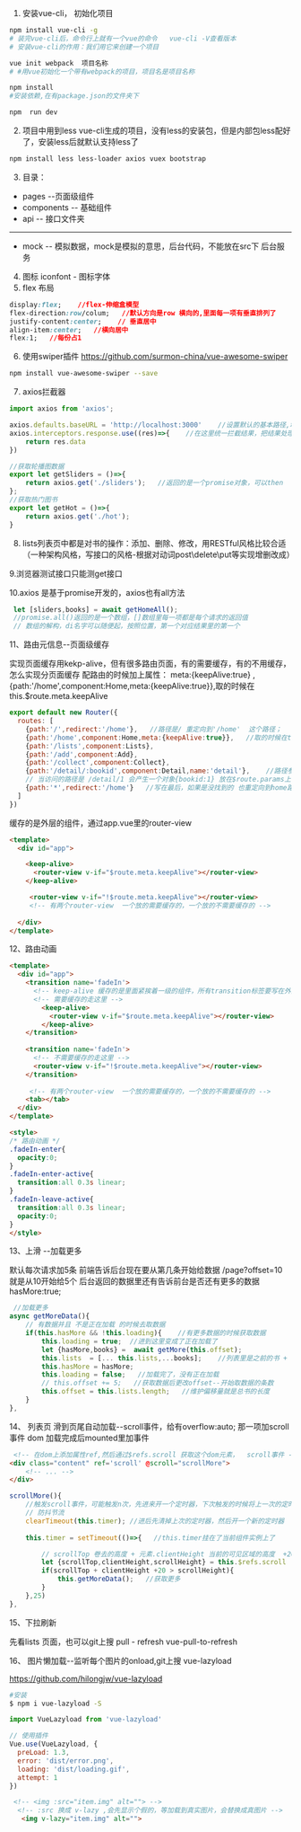 
1. 安装vue-cli， 初始化项目
``` bash
npm install vue-cli -g
# 装完vue-cli后，命令行上就有一个vue的命令   vue-cli -V查看版本
# 安装vue-cli的作用：我们用它来创建一个项目 

vue init webpack  项目名称
# #用vue初始化一个带有webpack的项目，项目名是项目名称

npm install   
#安装依赖,在有package.json的文件夹下

npm  run dev
```
2. 项目中用到less
vue-cli生成的项目，没有less的安装包，但是内部包less配好了，安装less后就默认支持less了
```bash
npm install less less-loader axios vuex bootstrap 
```
3. 目录：
- pages --页面级组件
- components --  基础组件
- api -- 接口文件夹
----------------------

- mock -- 模拟数据，mock是模拟的意思，后台代码，不能放在src下
后台服务

4. 图标 iconfont - 图标字体
5. flex 布局
```css
display:flex;    //flex-伸缩盒模型
flex-direction:row/colum;   //默认方向是row 横向的,里面每一项有垂直排列了
justify-content:center;    // 垂直居中
align-item:center;   //横向居中
flex:1;   //每份占1
```
6. 使用swiper插件
https://github.com/surmon-china/vue-awesome-swiper

```bash
npm install vue-awesome-swiper --save
```
7. axios拦截器
```javascript
import axios from 'axios';

axios.defaults.baseURL = 'http://localhost:3000'    //设置默认的基本路径,增加默认的请求路径
axios.interceptors.response.use((res)=>{    //在这里统一拦截结果，把结果处理成res.data
    return res.data
})

//获取轮播图数据
export let getSliders = ()=>{
    return axios.get('./sliders');   //返回的是一个promise对象，可以then
};
//获取热门图书
export let getHot = ()=>{
    return axios.get('./hot');
}
```
8. lists列表页中都是对书的操作：添加、删除、修改，用RESTful风格比较合适（一种架构风格，写接口的风格-根据对动词post\delete\put等实现增删改成）

9.浏览器测试接口只能测get接口

10.axios 是基于promise开发的，axios也有all方法

```javascript
 let [sliders,books] = await getHomeAll();    
 //promise.all()返回的是一个数组，[]数组里每一项都是每个请求的返回值
 // 数组的解构，di名字可以随便起，按照位置，第一个对应结果里的第一个
```

11、路由元信息--页面级缓存

实现页面缓存用kekp-alive，但有很多路由页面，有的需要缓存，有的不用缓存，怎么实现分页面缓存
配路由的时候加上属性： meta:{keepAlive:true} ,{path:'/home',component:Home,meta:{keepAlive:true}},取的时候在this.$route.meta.keepAlive

```javascript
export default new Router({
  routes: [
    {path:'/',redirect:'/home'},   //路径是/ 重定向到'/home'  这个路径；    {path:'/home',component:Home}这样写只是调用home组件，但路径 和下面的tab都没有变化
    {path:'/home',component:Home,meta:{keepAlive:true}},   //取的时候在this.$route.meta.keepAlive
    {path:'/lists',component:Lists},
    {path:'/add',component:Add},
    {path:'/collect',component:Collect},
    {path:'/detail/:bookid',component:Detail,name:'detail'},    //路径参数，:bookid必须有，可以随机；
    // 当访问的路径是 /detail/1 会产生一个对象{bookid:1} 放在$route.params上
    {path:'*',redirect:'/home'}   //写在最后，如果是没找到的 也重定向到home路径，
  ]
})
```
缓存的是外层的组件，通过app.vue里的router-view
```html
<template>
  <div id="app">

    <keep-alive>
      <router-view v-if="$route.meta.keepAlive"></router-view>
    </keep-alive>

     <router-view v-if="!$route.meta.keepAlive"></router-view>
     <!-- 有两个router-view  一个放的需要缓存的，一个放的不需要缓存的 -->
    
  </div>
</template>
```

12、路由动画
```html
<template>
  <div id="app">
    <transition name='fadeIn'>
      <!-- keep-alive 缓存的是里面紧挨着一级的组件，所有transition标签要写在外面 -->
      <!-- 需要缓存的走这里 -->
        <keep-alive>
          <router-view v-if="$route.meta.keepAlive"></router-view>
        </keep-alive>
    </transition>
    
    <transition name='fadeIn'>
      <!-- 不需要缓存的走这里 -->
      <router-view v-if="!$route.meta.keepAlive"></router-view>
    </transition>
     
     <!-- 有两个router-view  一个放的需要缓存的，一个放的不需要缓存的 -->
    <tab></tab>
  </div>
</template>

<style>
/* 路由动画 */
.fadeIn-enter{
  opacity:0;
}
.fadeIn-enter-active{
  transition:all 0.3s linear;
}
.fadeIn-leave-active{
  transition:all 0.3s linear;
  opacity:0;
}
</style>
```
13、上滑 --加载更多

默认每次请求加5条
前端告诉后台现在要从第几条开始给数据
/page?offset=10   就是从10开始给5个
后台返回的数据里还有告诉前台是否还有更多的数据 hasMore:true;

```javascript
 //加载更多
async getMoreData(){
    // 有数据并且 不是正在加载 的时候去取数据
    if(this.hasMore && !this.loading){    //有更多数据的时候获取数据 
        this.loading = true;  //进到这里变成了正在加载了
        let {hasMore,books} =  await getMore(this.offset);
        this.lists  = [... this.lists,...books];    //列表里是之前的书 +  获取到的5条
        this.hasMore = hasMore;
        this.loading = false;   //加载完了，没有正在加载
        // this.offset += 5;   //获取数据后更改offset--开始取数据的条数
        this.offset = this.lists.length;   //维护偏移量就是总书的长度
    }
},
```
14、 列表页 滑到页尾自动加载--scroll事件，给有overflow:auto; 那一项加scroll事件
dom 加载完成后mounted里加事件

```html
 <!-- 在dom上添加属性ref,然后通过$refs.scroll 获取这个dom元素，  scroll事件 -->
<div class="content" ref='scroll' @scroll="scrollMore">
    <!-- ... -->
</div>
```

```javascript
scrollMore(){ 
    //触发scroll事件，可能触发n次，先进来开一个定时器，下次触发的时候将上一次的定时器清除调
    // 防抖节流
    clearTimeout(this.timer); //进后先清掉上次的定时器，然后开一个新的定时器
    
    this.timer = setTimeout(()=>{   //this.timer挂在了当前组件实例上了

        // scrollTop 卷去的高度 + 元素.clientHeight 当前的可见区域的高度  +20 ==  元素的scrollHeight  元素总高;
        let {scrollTop,clientHeight,scrollHeight} = this.$refs.scroll
        if(scrollTop + clientHeight +20 > scrollHeight){
            this.getMoreData();   //获取更多
        }
    },25)
},
```
15、下拉刷新

先看lists 页面，也可以git上搜 pull - refresh
vue-pull-to-refresh


16、 图片懒加载--监听每个图片的onload,git上搜 vue-lazyload

https://github.com/hilongjw/vue-lazyload

```bash
#安装
$ npm i vue-lazyload -S
```

```javascript
import VueLazyload from 'vue-lazyload'

// 使用插件
Vue.use(VueLazyload, {
  preLoad: 1.3,
  error: 'dist/error.png',
  loading: 'dist/loading.gif',
  attempt: 1
})
```
```html
 <!-- <img :src="item.img" alt=""> -->
  <!-- :src 换成 v-lazy ,会先显示个假的，等加载到真实图片，会替换成真图片 -->
   <img v-lazy="item.img" alt="">
```